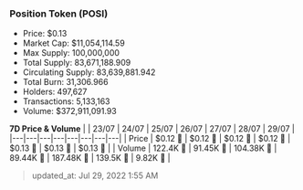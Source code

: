 
  ### Position Token (POSI)
  - Price: $0.13
  - Market Cap: $11,054,114.59
  - Max Supply: 100,000,000
  - Total Supply: 83,671,188.909
  - Circulating Supply: 83,639,881.942
  - Total Burn: 31,306.966
  - Holders: 497,627
  - Transactions: 5,133,163
  - Volume: $372,911,091.93

  **7D Price & Volume**
  | | 23&#x2F;07 | 24&#x2F;07 | 25&#x2F;07 | 26&#x2F;07 | 27&#x2F;07 | 28&#x2F;07 | 29&#x2F;07 |
  |---|---|---|---|---|---|---|---|
  | Price | $0.12 🚀 | $0.12 🚀 | $0.12 🔻 | $0.12 🔻 | $0.13 🚀 | $0.13 🚀 | $0.13 🚀 |
  | Volume | 122.4K 🚀 | 91.45K 🔻 | 104.38K 🚀 | 89.44K 🔻 | 187.48K 🚀 | 139.5K 🔻 | 9.82K 🔻 |

  > updated_at: Jul 29, 2022 1:55 AM
